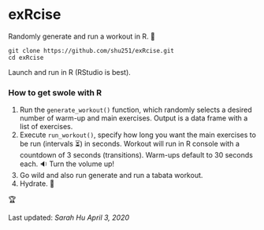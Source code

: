 # exRcise

Randomly generate and run a workout in R. :muscle:

```
git clone https://github.com/shu251/exRcise.git
cd exRcise
```

Launch and run in R (RStudio is best).    


### How to get swole with R

1. Run the ```generate_workout()``` function, which randomly selects a desired number of warm-up and main exercises. Output is a data frame with a list of exercises.
2. Execute ```run_workout()```, specify how long you want the main exercises to be run (intervals :hourglass_flowing_sand:) in seconds. Workout will run in R console with a countdown of 3 seconds (transitions). Warm-ups default to 30 seconds each. :sound: Turn the volume up!
3. Go wild and also run generate and run a tabata workout. 
4. Hydrate. :potable_water:   

:trophy: 


Last updated: _Sarah Hu April 3, 2020_

